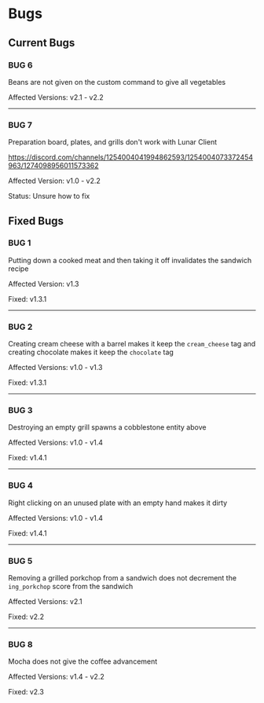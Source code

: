 # Bugs

## Current Bugs

### BUG 6

Beans are not given on the custom command to give all vegetables

Affected Versions: v2.1 - v2.2

--------------------------------

### BUG 7

Preparation board, plates, and grills don't work with Lunar Client

https://discord.com/channels/1254004041994862593/1254004073372454963/1274098956011573362

Affected Version: v1.0 - v2.2

Status: Unsure how to fix

## Fixed Bugs

### BUG 1

Putting down a cooked meat and then taking it off invalidates the sandwich recipe

Affected Version: v1.3

Fixed: v1.3.1

--------------------------------

### BUG 2

Creating cream cheese with a barrel makes it keep the `cream_cheese` tag and creating chocolate makes it keep the `chocolate` tag

Affected Versions: v1.0 - v1.3

Fixed: v1.3.1

--------------------------------

### BUG 3

Destroying an empty grill spawns a cobblestone entity above

Affected Versions: v1.0 - v1.4

Fixed: v1.4.1

--------------------------------

### BUG 4

Right clicking on an unused plate with an empty hand makes it dirty

Affected Versions: v1.0 - v1.4

Fixed: v1.4.1

--------------------------------

### BUG 5

Removing a grilled porkchop from a sandwich does not decrement the `ing_porkchop` score from the sandwich

Affected Versions: v2.1

Fixed: v2.2

--------------------------------

### BUG 8

Mocha does not give the coffee advancement

Affected Versions: v1.4 - v2.2

Fixed: v2.3





